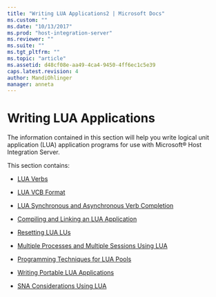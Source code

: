 ```yaml
---
title: "Writing LUA Applications2 | Microsoft Docs"
ms.custom: ""
ms.date: "10/13/2017"
ms.prod: "host-integration-server"
ms.reviewer: ""
ms.suite: ""
ms.tgt_pltfrm: ""
ms.topic: "article"
ms.assetid: d48cf08e-aa49-4ca4-9450-4ff6ec1c5e39
caps.latest.revision: 4
author: MandiOhlinger
manager: anneta
---
```

# Writing LUA Applications
The information contained in this section will help you write logical unit application (LUA) application programs for use with Microsoft® Host Integration Server.  
  
 This section contains:  
  
- [LUA Verbs](../core/lua-verbs.md)   
  
-   [LUA VCB Format](../core/lua-vcb-format.md)  
  
-   [LUA Synchronous and Asynchronous Verb Completion](../core/lua-synchronous-and-asynchronous-verb-completion.md)  
  
-   [Compiling and Linking an LUA Application](../core/compiling-and-linking-an-lua-application.md)  
  
-   [Resetting LUA LUs](../core/resetting-lua-lus.md)  
  
-   [Multiple Processes and Multiple Sessions Using LUA](../core/lua-multiple-processes-and-multiple-sessions.md)  
  
-   [Programming Techniques for LUA Pools](../core/programming-techniques-for-lua-pools.md)  
  
-   [Writing Portable LUA Applications](../core/writing-portable-lua-applications.md)  
  
-   [SNA Considerations Using LUA](../core/sna-considerations-with-lua.md)
